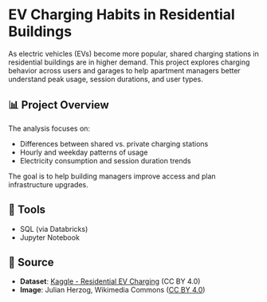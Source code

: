 # EV Charging Habits in Residential Buildings

As electric vehicles (EVs) become more popular, shared charging stations in residential buildings are in higher demand. This project explores charging behavior across users and garages to help apartment managers better understand peak usage, session durations, and user types.

## 📊 Project Overview

The analysis focuses on:
- Differences between shared vs. private charging stations
- Hourly and weekday patterns of usage
- Electricity consumption and session duration trends

The goal is to help building managers improve access and plan infrastructure upgrades.


## 🧰 Tools
- SQL (via Databricks)
- Jupyter Notebook

## 📌 Source
- **Dataset**: [Kaggle - Residential EV Charging](https://www.kaggle.com/datasets/anshtanwar/residential-ev-chargingfrom-apartment-buildings) (CC BY 4.0)
- **Image**: Julian Herzog, Wikimedia Commons ([CC BY 4.0](https://creativecommons.org/licenses/by/4.0))
